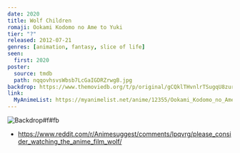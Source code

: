 ```yaml
---
date: 2020
title: Wolf Children
romaji: Ookami Kodomo no Ame to Yuki
tier: "?"
released: 2012-07-21
genres: [animation, fantasy, slice of life]
seen:
  first: 2020
poster:
  source: tmdb
  path: nqqovhsvsWbsb7LcGaIGDRZrwgB.jpg
backdrop: https://www.themoviedb.org/t/p/original/gCQklTHvnlrTSugqU8zurw0zIy2.jpg
link:
  MyAnimeList: https://myanimelist.net/anime/12355/Ookami_Kodomo_no_Ame_to_Yuki
---
```


![Backdrop#f#fb](https://www.themoviedb.org/t/p/original/78EAqp0sdvtaRryS9QtBQxiQBes.jpg "Source: TMDB")

- <https://www.reddit.com/r/Animesuggest/comments/lpqvrg/please_consider_watching_the_anime_film_wolf/>
